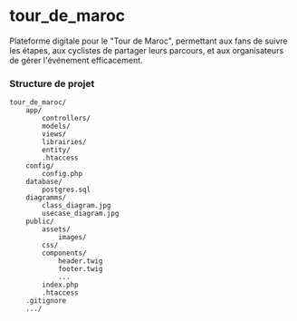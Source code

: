 # tour_de_maroc
Plateforme digitale pour le "Tour de Maroc", permettant aux fans de suivre les étapes, aux cyclistes de partager leurs parcours, et aux organisateurs de gérer l'événement efficacement.

### Structure de projet
``` 
tour_de_maroc/
    app/
        controllers/
        models/
        views/
        librairies/
        entity/
        .htaccess
    config/
        config.php
    database/
        postgres.sql
    diagramms/
        class_diagram.jpg
        usecase_diagram.jpg
    public/
        assets/
            images/
        css/
        components/
            header.twig
            footer.twig
            ...
        index.php
        .htaccess
    .gitignore
    .../
```

